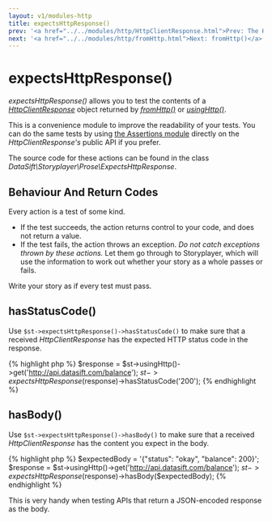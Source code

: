 ```yaml
---
layout: v1/modules-http
title: expectsHttpResponse()
prev: '<a href="../../modules/http/HttpClientResponse.html">Prev: The HttpClientResponse Object</a>'
next: '<a href="../../modules/http/fromHttp.html">Next: fromHttp()</a>'
---
```


# expectsHttpResponse()

_expectsHttpResponse()_ allows you to test the contents of a _[HttpClientResponse](HttpClientResponse.html)_ object returned by _[fromHttp()](fromHttp.html)_ or _[usingHttp()](usingHttp.html)_.

This is a convenience module to improve the readability of your tests. You can do the same tests by using [the Assertions module](../assertions/index.html) directly on the _HttpClientResponse's_ public API if you prefer.

The source code for these actions can be found in the class _DataSift\Storyplayer\Prose\ExpectsHttpResponse_.

## Behaviour And Return Codes

Every action is a test of some kind.

* If the test succeeds, the action returns control to your code, and does not return a value.
* If the test fails, the action throws an exception. _Do not catch exceptions thrown by these actions._ Let them go through to Storyplayer, which will use the information to work out whether your story as a whole passes or fails.

Write your story as if every test must pass.

## hasStatusCode()

Use `$st->expectsHttpResponse()->hasStatusCode()` to make sure that a received _HttpClientResponse_ has the expected HTTP status code in the response.

{% highlight php %}
$response = $st->usingHttp()->get('http://api.datasift.com/balance');
$st->expectsHttpResponse($response)->hasStatusCode('200');
{% endhighlight %}

## hasBody()

Use `$st->expectsHttpResponse()->hasBody()` to make sure that a received _HttpClientResponse_ has the content you expect in the body.

{% highlight php %}
$expectedBody = '{"status": "okay", "balance": 200}';
$response = $st->usingHttp()->get('http://api.datasift.com/balance');
$st->expectsHttpResponse($response)->hasBody($expectedBody);
{% endhighlight %}

This is very handy when testing APIs that return a JSON-encoded response as the body.